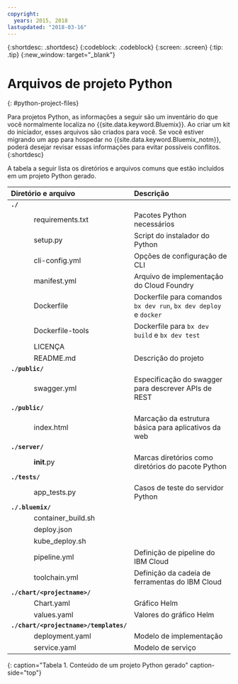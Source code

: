 ```yaml
---
copyright:
  years: 2015, 2018
lastupdated: "2018-03-16"
---
```


{:shortdesc: .shortdesc}
{:codeblock: .codeblock}
{:screen: .screen}
{:tip: .tip}
{:new_window: target="_blank"}

# Arquivos de projeto Python
{: #python-project-files}

Para projetos Python, as informações a seguir são um inventário do que você normalmente localiza no {{site.data.keyword.Bluemix}}. Ao criar um kit do iniciador, esses arquivos são criados para você. Se você estiver migrando um app para hospedar no {{site.data.keyword.Bluemix_notm}}, poderá desejar revisar essas informações para evitar possíveis conflitos.
{:shortdesc}

A tabela a seguir lista os diretórios e arquivos comuns que estão incluídos em um projeto Python gerado.

| Diretório e arquivo                                     | Descrição                       |
|:------------------------------------------------|:------------------------------------------|
|<b>`./`</b>                                             |  |
|&nbsp;&nbsp;&nbsp;&nbsp;&nbsp;&nbsp;&nbsp;&nbsp;&nbsp;&nbsp;&nbsp;&nbsp;requirements.txt | Pacotes Python necessários |
|&nbsp;&nbsp;&nbsp;&nbsp;&nbsp;&nbsp;&nbsp;&nbsp;&nbsp;&nbsp;&nbsp;&nbsp;setup.py | Script do instalador do Python |
|&nbsp;&nbsp;&nbsp;&nbsp;&nbsp;&nbsp;&nbsp;&nbsp;&nbsp;&nbsp;&nbsp;&nbsp;cli-config.yml | Opções de configuração de CLI |
|&nbsp;&nbsp;&nbsp;&nbsp;&nbsp;&nbsp;&nbsp;&nbsp;&nbsp;&nbsp;&nbsp;&nbsp;manifest.yml | Arquivo de implementação do Cloud Foundry |
|&nbsp;&nbsp;&nbsp;&nbsp;&nbsp;&nbsp;&nbsp;&nbsp;&nbsp;&nbsp;&nbsp;&nbsp;Dockerfile | Dockerfile para comandos `bx dev run`, `bx dev deploy` e `docker` |
|&nbsp;&nbsp;&nbsp;&nbsp;&nbsp;&nbsp;&nbsp;&nbsp;&nbsp;&nbsp;&nbsp;&nbsp;Dockerfile-tools | Dockerfile para `bx dev build` e `bx dev test` |
|&nbsp;&nbsp;&nbsp;&nbsp;&nbsp;&nbsp;&nbsp;&nbsp;&nbsp;&nbsp;&nbsp;&nbsp;LICENÇA |  |
|&nbsp;&nbsp;&nbsp;&nbsp;&nbsp;&nbsp;&nbsp;&nbsp;&nbsp;&nbsp;&nbsp;&nbsp;README.md | Descrição do projeto |
|<b>`./public/`</b> |  |  |
|&nbsp;&nbsp;&nbsp;&nbsp;&nbsp;&nbsp;&nbsp;&nbsp;&nbsp;&nbsp;&nbsp;&nbsp;swagger.yml | Especificação do swagger para descrever APIs de REST |
|<b>`./public/`</b> |  |  |
|&nbsp;&nbsp;&nbsp;&nbsp;&nbsp;&nbsp;&nbsp;&nbsp;&nbsp;&nbsp;&nbsp;&nbsp;index.html | Marcação da estrutura básica para aplicativos da web |
|<b>`./server/`</b> | |
|&nbsp;&nbsp;&nbsp;&nbsp;&nbsp;&nbsp;&nbsp;&nbsp;&nbsp;&nbsp;&nbsp;&nbsp;__init__.py | Marcas diretórios como diretórios do pacote Python |
|<b>`./tests/`</b> | |
|&nbsp;&nbsp;&nbsp;&nbsp;&nbsp;&nbsp;&nbsp;&nbsp;&nbsp;&nbsp;&nbsp;&nbsp;app_tests.py | Casos de teste do servidor Python |
|<b>`./.bluemix/`</b> | |
|&nbsp;&nbsp;&nbsp;&nbsp;&nbsp;&nbsp;&nbsp;&nbsp;&nbsp;&nbsp;&nbsp;&nbsp;container_build.sh | |
|&nbsp;&nbsp;&nbsp;&nbsp;&nbsp;&nbsp;&nbsp;&nbsp;&nbsp;&nbsp;&nbsp;&nbsp;deploy.json | |
|&nbsp;&nbsp;&nbsp;&nbsp;&nbsp;&nbsp;&nbsp;&nbsp;&nbsp;&nbsp;&nbsp;&nbsp;kube_deploy.sh | |
|&nbsp;&nbsp;&nbsp;&nbsp;&nbsp;&nbsp;&nbsp;&nbsp;&nbsp;&nbsp;&nbsp;&nbsp;pipeline.yml | Definição de pipeline do IBM Cloud |
|&nbsp;&nbsp;&nbsp;&nbsp;&nbsp;&nbsp;&nbsp;&nbsp;&nbsp;&nbsp;&nbsp;&nbsp;toolchain.yml | Definição da cadeia de ferramentas do IBM Cloud |
|<b>`./chart/<projectname>/`</b> | |
|&nbsp;&nbsp;&nbsp;&nbsp;&nbsp;&nbsp;&nbsp;&nbsp;&nbsp;&nbsp;&nbsp;&nbsp;Chart.yaml | Gráfico Helm |
|&nbsp;&nbsp;&nbsp;&nbsp;&nbsp;&nbsp;&nbsp;&nbsp;&nbsp;&nbsp;&nbsp;&nbsp;values.yaml | Valores do gráfico Helm |
|<b>`./chart/<projectname>/templates/`</b> | |
|&nbsp;&nbsp;&nbsp;&nbsp;&nbsp;&nbsp;&nbsp;&nbsp;&nbsp;&nbsp;&nbsp;&nbsp;deployment.yaml | Modelo de implementação |
|&nbsp;&nbsp;&nbsp;&nbsp;&nbsp;&nbsp;&nbsp;&nbsp;&nbsp;&nbsp;&nbsp;&nbsp;service.yaml | Modelo de serviço |
{: caption="Tabela 1. Conteúdo de um projeto Python gerado" caption-side="top"}

